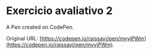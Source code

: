 # Exercicio avaliativo 2

A Pen created on CodePen.

Original URL: [https://codepen.io/raissavj/pen/myyjPWm](https://codepen.io/raissavj/pen/myyjPWm).

